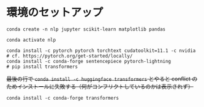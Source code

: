# 環境のセットアップ
```
conda create -n nlp jupyter scikit-learn matplotlib pandas

conda activate nlp

conda install -c pytorch pytorch torchtext cudatoolkit=11.1 -c nvidia  # cf. https://pytorch.org/get-started/locally/
conda install -c conda-forge sentencepiece pytorch-lightning
# pip install transformers
```

<strike>最後の行で `conda install -c huggingface transformers` とやると conflict のためインストールに失敗する（何がコンフリクトしているのかは表示されず）</strike>

```
conda install -c conda-forge transformers
```
